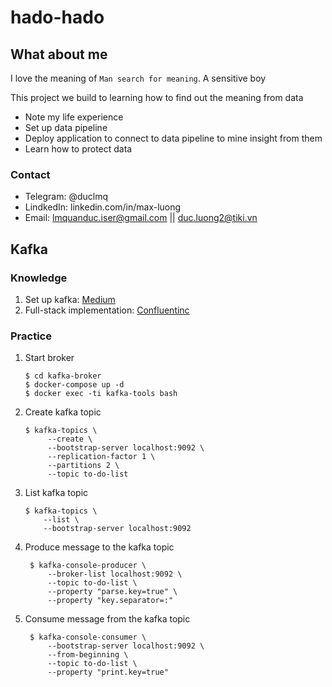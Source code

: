 # hado-hado

## What about me
I love the meaning of `Man search for meaning`. A sensitive boy

This project we build to learning how to find out the meaning from data 
- Note my life experience
- Set up data pipeline
- Deploy application to connect to data pipeline to mine insight from them
- Learn how to protect data

### Contact
- Telegram: @duclmq
- LindkedIn: linkedin.com/in/max-luong
- Email: lmquanduc.iser@gmail.com || duc.luong2@tiki.vn


## Kafka
### Knowledge
1. Set up kafka: [Medium](https://medium.com/better-programming/your-local-event-driven-environment-using-dockerised-kafka-cluster-6e84af09cd95)
2. Full-stack implementation: [Confluentinc](https://github.com/confluentinc/examples/blob/5.4.0-post/cp-all-in-one/docker-compose.yml)
### Practice
1. Start broker
   ```
   $ cd kafka-broker
   $ docker-compose up -d
   $ docker exec -ti kafka-tools bash
   ```
2. Create kafka topic
   ```
   $ kafka-topics \
        --create \
        --bootstrap-server localhost:9092 \
        --replication-factor 1 \
        --partitions 2 \
        --topic to-do-list
   ```
3. List kafka topic
    ```
    $ kafka-topics \
        --list \
        --bootstrap-server localhost:9092
    ```
4. Produce message to the kafka topic
   ```
    $ kafka-console-producer \
        --broker-list localhost:9092 \
        --topic to-do-list \
        --property "parse.key=true" \
        --property "key.separator=:"
   ```
5. Consume message from the kafka topic
   ```
    $ kafka-console-consumer \
        --bootstrap-server localhost:9092 \
        --from-beginning \
        --topic to-do-list \
        --property "print.key=true"
   ```